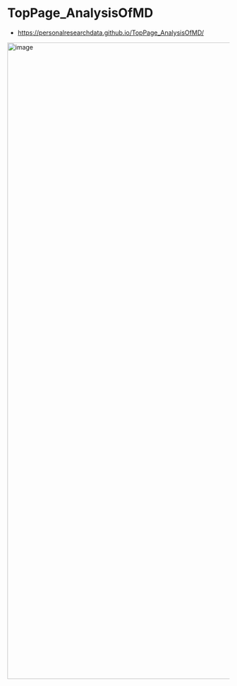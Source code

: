 # TopPage_AnalysisOfMD

+ https://personalresearchdata.github.io/TopPage_AnalysisOfMD/

<img width="1440" alt="image" src="https://github.com/user-attachments/assets/15798055-e18d-4eea-bd95-f92b3ad645ab" />
